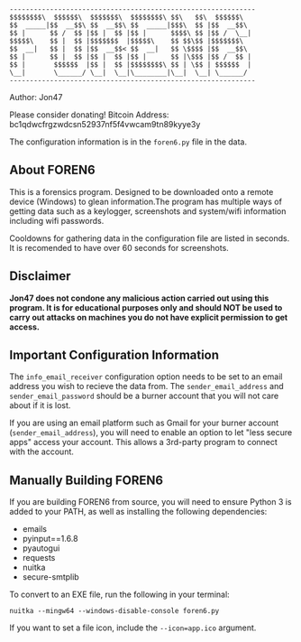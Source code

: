 
```
-------------------------------------------------------------
$$$$$$$$\  $$$$$$\  $$$$$$$\  $$$$$$$$\ $$\   $$\  $$$$$$\  
$$  _____|$$  __$$\ $$  __$$\ $$  _____|$$$\  $$ |$$  __$$\ 
$$ |      $$ /  $$ |$$ |  $$ |$$ |      $$$$\ $$ |$$ /  \__|
$$$$$\    $$ |  $$ |$$$$$$$  |$$$$$\    $$ $$\$$ |$$$$$$$\  
$$  __|   $$ |  $$ |$$  __$$< $$  __|   $$ \$$$$ |$$  __$$\ 
$$ |      $$ |  $$ |$$ |  $$ |$$ |      $$ |\$$$ |$$ /  $$ |        
$$ |       $$$$$$  |$$ |  $$ |$$$$$$$$\ $$ | \$$ | $$$$$$  |        
\__|       \______/ \__|  \__|\________|\__|  \__| \______/         
-------------------------------------------------------------
```

Author: Jon47

Please consider donating!
Bitcoin Address: bc1qdwcfrgzwdcsn52937nf5f4vwcam9tn89kyye3y

The configuration information is in 
the `foren6.py` file in the data.

## About FOREN6
This is a forensics program. Designed to be 
downloaded onto a remote device (Windows) 
to glean information.The program has multiple 
ways of getting data such as a keylogger, 
screenshots and system/wifi information including 
wifi passwords.

Cooldowns for gathering data in the configuration file are listed in seconds.
It is recomended to have over 60 seconds for screenshots.

## Disclaimer
**Jon47 does not condone any malicious action carried out 
using this program. It is for educational purposes only
and should NOT be used to carry out attacks on machines you 
do not have explicit permission to get access.**

## Important Configuration Information
The `info_email_receiver` configuration option needs to be set to an email address you wish to recieve the data from. The `sender_email_address` and
`sender_email_password` should be a burner account that you 
will not care about if it is lost. 

If you are using an email platform such as Gmail for your burner account (`sender_email_address`), you will need to enable an option to let "less secure apps" access your account. This allows a 3rd-party program to connect with the account.

## Manually Building FOREN6
If you are building FOREN6 from source, you will need to ensure Python 3 is added to your PATH, as well as installing the following dependencies:

- emails
- pyinput==1.6.8
- pyautogui
- requests
- nuitka
- secure-smtplib

To convert to an EXE file, run the following in your terminal:

`nuitka --mingw64 --windows-disable-console foren6.py`

If you want to set a file icon, include the `--icon=app.ico` argument.

